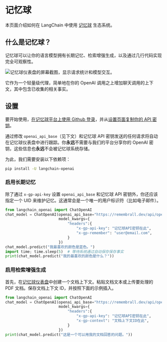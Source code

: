 # 记忆球

本页面介绍如何在 LangChain 中使用 [记忆球](https://remembrall.dev) 生态系统。

## 什么是记忆球？

记忆球可以让你的语言模型拥有长期记忆、检索增强生成，以及通过几行代码实现完全可观察性。

![记忆球仪表盘的屏幕截图，显示请求统计和模型交互。](/img/RemembrallDashboard.png "记忆球仪表盘界面")

它作为一个轻量级代理，简单地在你的 OpenAI 调用之上增加聊天调用的上下文，其中包含已收集的相关事实。

## 设置

要开始使用，[在记忆球平台上使用 Github 登录](https://remembrall.dev/login)，并从[设置页面复制你的 API 密钥](https://remembrall.dev/dashboard/settings)。

通过修改 `openai_api_base`（见下文）和记忆球 API 密钥发送的任何请求将自动在记忆球仪表盘中进行跟踪。你**永远**不需要与我们的平台分享你的 OpenAI 密钥，这些信息也**永远**不会被记忆球系统存储。

为此，我们需要安装以下依赖项：

```bash
pip install -U langchain-openai
```

### 启用长期记忆

除了通过 `x-gp-api-key` 设置 `openai_api_base` 和记忆球 API 密钥外，你还应该指定一个 UID 来维护记忆。这通常会是一个唯一的用户标识符（比如电子邮件）。

```python
from langchain_openai import ChatOpenAI
chat_model = ChatOpenAI(openai_api_base="https://remembrall.dev/api/openai/v1",
                        model_kwargs={
                            "headers":{
                                "x-gp-api-key": "记忆球API密钥在此",
                                "x-gp-remember": "user@email.com",
                            }
                        })
chat_model.predict("我最喜欢的颜色是蓝色。")
import time; time.sleep(5)  # 等待系统通过自动保存保存事实
print(chat_model.predict("我的最喜欢的颜色是什么？"))
```

### 启用检索增强生成

首先，在[记忆球仪表盘](https://remembrall.dev/dashboard/spells)中创建一个文档上下文。粘贴文档文本或上传要处理的 PDF 文档。保存文档上下文 ID，并按照下面的示例插入。

```python
from langchain_openai import ChatOpenAI
chat_model = ChatOpenAI(openai_api_base="https://remembrall.dev/api/openai/v1",
                        model_kwargs={
                            "headers":{
                                "x-gp-api-key": "记忆球API密钥在此",
                                "x-gp-context": "文档上下文ID在此",
                            }
                        })
print(chat_model.predict("这是一个可以用我的文档回答的问题。"))
```